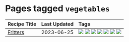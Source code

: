 # Pages tagged `vegetables`

|Recipe Title|Last Updated|Tags
|:---|:---|:---|
|[Fritters](../recipes/fritters.md)|2023-06-25|[![](https://img.shields.io/badge/tag-chicken-e2596)](../tags/chicken.md) [![](https://img.shields.io/badge/tag-family-237124)](../tags/family.md) [![](https://img.shields.io/badge/tag-fried-9ab3df)](../tags/fried.md) [![](https://img.shields.io/badge/tag-ham-f1d19f)](../tags/ham.md) [![](https://img.shields.io/badge/tag-lamp-b6c680)](../tags/lamp.md) [![](https://img.shields.io/badge/tag-leftovers-4e6ea)](../tags/leftovers.md) [![](https://img.shields.io/badge/tag-vegetables-28ab17)](../tags/vegetables.md)|